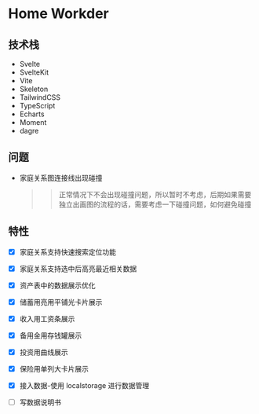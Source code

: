 # Home Workder

## 技术栈

- Svelte
- SvelteKit
- Vite
- Skeleton
- TailwindCSS
- TypeScript
- Echarts
- Moment
- dagre

## 问题

- 家庭关系图连接线出现碰撞
  > > 正常情况下不会出现碰撞问题，所以暂时不考虑，后期如果需要独立出画图的流程的话，需要考虑一下碰撞问题，如何避免碰撞

## 特性

-[x] 家庭关系支持快速搜索定位功能  
-[x] 家庭关系支持选中后高亮最近相关数据  
-[x] 资产表中的数据展示优化  
 -[x] 储蓄用亮用平铺光卡片展示  
 -[x] 收入用工资条展示  
 -[x] 备用金用存钱罐展示  
 -[x] 投资用曲线展示  
 -[x] 保险用单列大卡片展示

- [x] 接入数据-使用 localstorage 进行数据管理
- [ ] 写数据说明书
